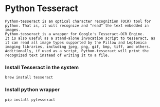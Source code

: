 # Python Tesseract

```text
Python-tesseract is an optical character recognition (OCR) tool for python. That is, it will recognize and "read" the text embedded in images.
Python-tesseract is a wrapper for Google's Tesseract-OCR Engine. 
It is also useful as a stand-alone invocation script to tesseract, as it can read all image types supported by the Pillow and Leptonica imaging libraries, including jpeg, png, gif, bmp, tiff, and others.
Additionally, if used as a script, Python-tesseract will print the recognized text instead of writing it to a file.
```

### Install Tesseract in the system
`brew install tesseract`

### Install python wrapper 
`pip install pytesseract`